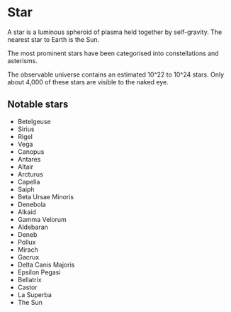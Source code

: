 # Star

A star is a luminous spheroid of plasma held together by self-gravity. The nearest star to Earth is the Sun.

The most prominent stars have been categorised into constellations and asterisms.

The observable universe contains an estimated 10^22 to 10^24 stars. Only about 4,000 of these stars are visible to the naked eye.

## Notable stars

- Betelgeuse
- Sirius
- Rigel
- Vega
- Canopus
- Antares
- Altair
- Arcturus
- Capella
- Saiph
- Beta Ursae Minoris
- Denebola
- Alkaid
- Gamma Velorum
- Aldebaran
- Deneb
- Pollux
- Mirach
- Gacrux
- Delta Canis Majoris
- Epsilon Pegasi
- Bellatrix
- Castor
- La Superba
- The Sun
